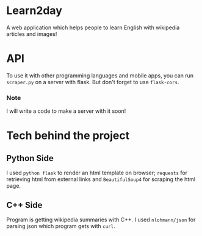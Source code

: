 # Learn2day
A web application which helps people to learn English with wikipedia articles and images!
# API
To use it with other programming languages and mobile apps, you can run `scraper.py` on a server with flask. But don't forget to use `flask-cors`.
### Note
I will write a code to make a server with it soon!
# Tech behind the project
## Python Side
I used  `python flask` to render an html template on browser;  `requests` for retrieving html from external links and  `BeautifulSoup4` for scraping the html page.
## C++ Side
Program is getting wikipedia summaries with C++. I used `nlohmann/json` for parsing json which program gets with `curl`.


